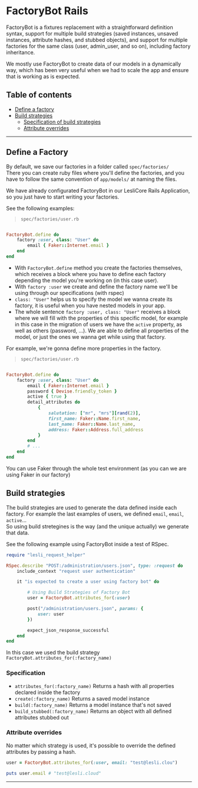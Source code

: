 # FactoryBot Rails


FactoryBot is a fixtures replacement with a straightforward definition syntax, support for multiple build strategies (saved instances, unsaved instances, attribute hashes, and stubbed objects), and support for multiple factories for the same class (user, admin_user, and so on), including factory inheritance.

We mostly use FactoryBot to create data of our models in a dynamically way, which has been very useful when we had to scale the app and ensure that is working as is expected.


## Table of contents
- [Define a factory](#define-a-factory)
- [Build strategies](#build-strategies)
    - [Specification of build strategies](#specification)
    - [Attribute overrides](#attribute-overrides)


--------

## Define a Factory
By default, we save our factories in a folder called `spec/factories/`      
There you can create ruby files where you'll define the factories, and you have to follow the same convention of `app/models/` at naming the files.

We have already configurated FactoryBot in our LesliCore Rails Application, so you just have to start writing your factories.

See the following examples:

> `spec/factories/user.rb`
```ruby

FactoryBot.define do
    factory :user, class: "User" do
        email { Faker::Internet.email }
    end
end
```

- With `FactoryBot.define` method you create the factories themselves, which receives a block where you have to define each factory depending the model you're working on (in this case user).
- With `factory :user` we create and define the factory name we'll be using through our specifications (with rspec)
- `class: "User"` helps us to specify the model we wanna create its factory, it is useful when you have nested models in your app.
- The whole sentence `factory :user, class: "User"` receives a block where we will fill with the properties of this specific model, for example in this case in the migration of users we have the `active` property, as well as others (password, ...).     We are able to define all properties of the model, or just the ones we wanna get while using that factory.

For example, we're gonna define more properties in the factory.

> `spec/factories/user.rb`
```ruby

FactoryBot.define do
    factory :user, class: "User" do
        email { Faker::Internet.email }
        password { Devise.friendly_token }
        active { true }
        detail_attributes do
            {
                salutation: ["mr", "mrs"][rand(2)],
                first_name: Faker::Name.first_name,
                last_name: Faker::Name.last_name,
                address: Faker::Address.full_address
            }
        end
        # ...
    end
end
```

You can use Faker through the whole test environment (as you can we are using Faker in our factory)

## Build strategies
The build strategies are used to generate the data defined inside each factory. For example the last examples of users, we defined `email`, `email`, `active`...         
So using build stretegines is the way (and the unique actually) we generate that data.

See the following example using FactoryBot inside a test of RSpec.

```ruby
require "lesli_request_helper"

RSpec.describe "POST:/administration/users.json", type: :request do
    include_context "request user authentication"

    it "is expected to create a user using factory bot" do

        # Using Build Strategies of Factory Bot
        user = FactoryBot.attributes_for(:user)

        post("/administration/users.json", params: {
            user: user
        })

        expect_json_response_successful
    end
end
```

In this case we used the build strategy `FactoryBot.attributes_for(:factory_name)`     

### Specification
- `attributes_for(:factory_name)` Returns a hash with all properties declared inside the factory
- `create(:factory_name)` Returns a saved model instance
- `build(:factory_name)` Returns a model instance that's not saved
- `build_stubbed(:factory_name)` Returns an object with all defined attributes stubbed out

### Attribute overrides
No matter which strategy is used, it's possible to override the defined attributes by passing a hash.

```ruby
user = FactoryBot.attributes_for(:user, email: "test@lesli.clou")

puts user.email # "test@lesli.cloud"
```

--------
